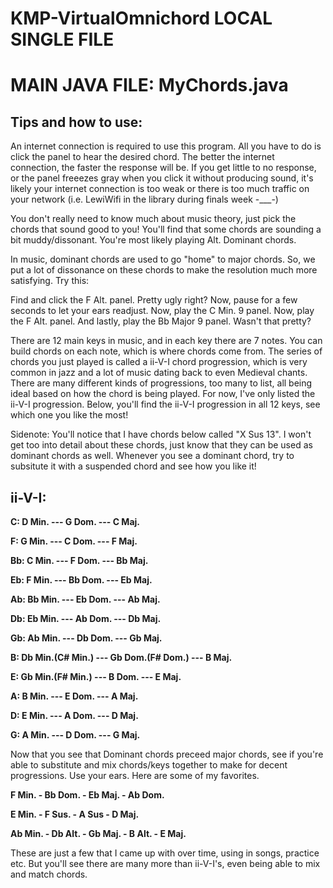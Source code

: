 # KMP-VirtualOmnichord LOCAL SINGLE FILE


#  MAIN JAVA FILE: MyChords.java

## Tips and how to use: 

An internet connection is required to use this program. All you have to do is click the panel to hear the desired chord. The better the internet connection, the faster the response will be. If you get little to no response, or the panel freeezes gray when you click it without producing sound, it's likely your internet connection is too weak or there is too much traffic on your network (i.e. LewiWifi in the library during finals week -___-) 

You don't really need to know much about music theory, just pick the chords that sound good to you! You'll find that some chords are sounding a bit muddy/dissonant. You're most likely playing Alt. Dominant chords. 

In music, dominant chords are used to go "home" to major chords. So, we put a lot of dissonance on these chords to make the resolution much more satisfying. Try this: 


Find and click the F Alt. panel. Pretty ugly right? Now, pause for a few seconds to let your ears readjust. Now, play the C Min. 9 panel. Now, play the F Alt. panel. And lastly, play the Bb Major 9 panel. Wasn't that pretty? 


There are 12 main keys in music, and in each key there are 7 notes. You can build chords on each note, which is where chords come from. The series of chords you just played is called a ii-V-I chord progression, which is very common in jazz and a lot of music dating back to even Medieval chants. There are many different kinds of progressions, too many to list, all being ideal based on how the chord is being played. For now, I've only listed the ii-V-I progression. Below, you'll find the ii-V-I progression in all 12 keys, see which one you like the most! 


Sidenote: You'll notice that I have chords below called "X Sus 13". I won't get too into detail about these chords, just know that they can be used as dominant chords as well. Whenever you see a dominant chord, try to subsitute it with a suspended chord and see how you like it!



## ii-V-I: 


**C: D Min. --- G Dom. --- C Maj.**


**F: G Min. --- C Dom. --- F Maj.** 


**Bb: C Min. --- F Dom. --- Bb Maj.** 


**Eb: F Min. --- Bb Dom. --- Eb Maj.** 


**Ab: Bb Min. --- Eb Dom. --- Ab Maj.** 


**Db: Eb Min. --- Ab Dom. --- Db Maj.** 


**Gb: Ab Min. --- Db Dom. --- Gb Maj.**


**B: Db Min.(C# Min.) --- Gb Dom.(F# Dom.) --- B Maj.** 


**E: Gb Min.(F# Min.) --- B Dom. --- E Maj.** 


**A: B Min. --- E Dom. --- A Maj.** 


**D: E Min. --- A Dom. --- D Maj.** 


**G: A Min. --- D Dom. --- G Maj.** 



Now that you see that Dominant chords preceed major chords, see if you're able to substitute and mix chords/keys together to make for decent progressions. Use your ears. Here are some of my favorites. 


**F Min. - Bb Dom. - Eb Maj. - Ab Dom.** 


**E Min. - F Sus. - A Sus - D Maj.** 


**Ab Min. - Db Alt. - Gb Maj. - B Alt. - E Maj.** 


These are just a few that I came up with over time, using in songs, practice etc. But you'll see there are many more than ii-V-I's, even being able to mix and match chords. 
